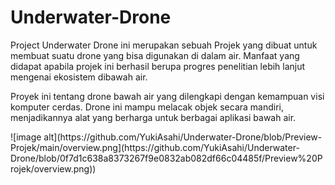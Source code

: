 # Underwater-Drone
<p>Project Underwater Drone ini merupakan sebuah Projek yang dibuat untuk membuat suatu drone yang bisa digunakan di dalam air. Manfaat yang didapat apabila projek ini berhasil berupa progres penelitian lebih lanjut mengenai ekosistem dibawah air. </p>
<p>Proyek ini tentang drone bawah air yang dilengkapi dengan kemampuan visi komputer cerdas. Drone ini mampu melacak objek secara mandiri, menjadikannya alat yang berharga untuk berbagai aplikasi bawah air. </p>
![image alt](https://github.com/YukiAsahi/Underwater-Drone/blob/Preview-Projek/main/overview.png](https://github.com/YukiAsahi/Underwater-Drone/blob/0f7d1c638a8373267f9e0832ab082df66c04485f/Preview%20Projek/overview.png))
